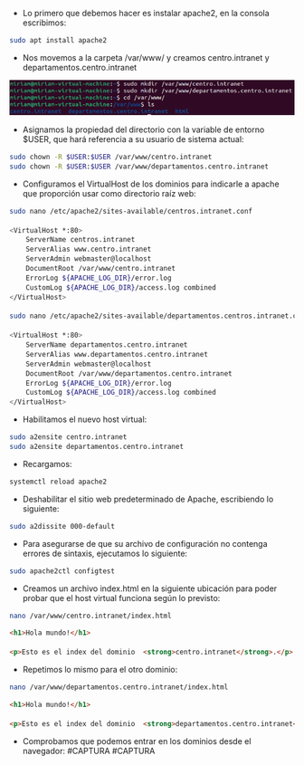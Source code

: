 - Lo primero que debemos hacer es instalar apache2, en la consola escribimos:

```bash
sudo apt install apache2
```

- Nos movemos a la carpeta /var/www/ y creamos centro.intranet y departamentos.centro.intranet

![image](../imagenes/1.png)

- Asignamos la propiedad del directorio con la variable de entorno $USER, que hará referencia a su usuario de sistema actual:

```bash
sudo chown -R $USER:$USER /var/www/centro.intranet
sudo chown -R $USER:$USER /var/www/departamentos.centro.intranet
```
- Configuramos el VirtualHost de los dominios para indicarle a apache que proporción usar como directorio raíz web:

```bash
sudo nano /etc/apache2/sites-available/centros.intranet.conf

<VirtualHost *:80>
    ServerName centros.intranet
    ServerAlias www.centro.intranet
    ServerAdmin webmaster@localhost
    DocumentRoot /var/www/centro.intranet
    ErrorLog ${APACHE_LOG_DIR}/error.log
    CustomLog ${APACHE_LOG_DIR}/access.log combined
</VirtualHost> 

sudo nano /etc/apache2/sites-available/departamentos.centros.intranet.conf

<VirtualHost *:80>
    ServerName departamentos.centro.intranet
    ServerAlias www.departamentos.centro.intranet
    ServerAdmin webmaster@localhost
    DocumentRoot /var/www/departamentos.centro.intranet
    ErrorLog ${APACHE_LOG_DIR}/error.log
    CustomLog ${APACHE_LOG_DIR}/access.log combined
</VirtualHost> 
```

- Habilitamos el nuevo host virtual:

```bash
sudo a2ensite centro.intranet
sudo a2ensite departamentos.centro.intranet
```

- Recargamos:

```bash
systemctl reload apache2
```

- Deshabilitar el sitio web predeterminado de Apache, escribiendo lo siguiente:

```bash
sudo a2dissite 000-default
```

- Para asegurarse de que su archivo de configuración no contenga errores de sintaxis, ejecutamos lo siguiente:

```bash
sudo apache2ctl configtest
```

- Creamos un archivo index.html en la siguiente ubicación para poder probar que el host virtual funciona según lo previsto:

```bash
nano /var/www/centro.intranet/index.html
```

```html
<h1>Hola mundo!</h1>

<p>Esto es el index del dominio  <strong>centro.intranet</strong>.</p>
```

- Repetimos lo mismo para el otro dominio:

```bash
nano /var/www/departamentos.centro.intranet/index.html
```

```html
<h1>Hola mundo!</h1>

<p>Esto es el index del dominio  <strong>departamentos.centro.intranet</strong>.</p>
```

- Comprobamos que podemos entrar en los dominios desde el navegador:
#CAPTURA
#CAPTURA
